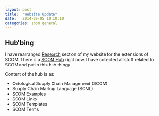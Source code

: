 ```yaml
---
layout: post
title:  "Website Update"
date:   2014-09-05 10:10:10
categories: scom general
---
```

## Hub'bing

I have rearranged [Research](http://hkilter.com/index.php?title=Research) section of my website for the extensions of SCOM. There is a [SCOM Hub](http://hkilter.com/index.php?title=SCOM_Hub) right now. I have collected all stuff related to SCOM and put in this hub thingy.

Content of the hub is as:
- Ontological Supply Chain Management (SCOM)
- Supply Chain Markup Language (SCML)
- SCOM Examples
- SCOM Links
- SCOM Templates
- SCOM Terms
